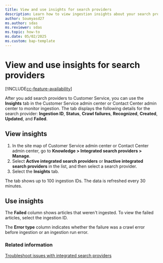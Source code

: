 ```yaml
---
title: View and use insights for search providers
description: Learn how to view ingestion insights about your search providers in Dynamics 365 Customer Service.
author: Soumyasd27
ms.author: sdas
ms.reviewer: sdas
ms.topic: how-to 
ms.date: 05/02/2025
ms.custom: bap-template 
---
```


# View and use insights for search providers

[!INCLUDE[cc-feature-availability](../../includes/cc-feature-availability.md)]

After you add search providers to Customer Service, you can use the **Insights** tab in the Customer Service admin center or Contact Center admin center to monitor ingestion. The tab displays the following details for the search provider: **Ingestion ID**, **Status**, **Crawl failures**, **Recognized**, **Created**, **Updated**, and **Failed**.

## View insights

1. In the site map of Customer Service admin center or Contact Center admin center, go to **Knowledge > Integrated search providers > Manage**.
1. Select **Active integrated search providers** or **Inactive integrated search providers** in the list, and then select a search provider.
1. Select the **Insights** tab.

The tab shows up to 100 ingestion IDs. The data is refreshed every 30 minutes.

## Use insights

The **Failed** column shows articles that weren't ingested. To view the failed articles, select the ingestion ID.

The **Error type** column indicates whether the failure was a crawl error before ingestion or an ingestion run error.

### Related information

[Troubleshoot issues with integrated search providers](../int-search-troubleshoot.md#troubleshoot-issues-with-integrated-search-providers)
